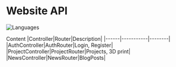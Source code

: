 # Website API

![Languages](https://arvidgithubembed.herokuapp.com/skills?languages=javascript,typescript,expressjs&backgroundcolor=0D1117&title=Languages%20used%20in%20this%20project&titlecolor=ffffff&textcolor=000000&boxcolor=c6bcbc&bordercolor=0D1117)

Content
|Controller|Router|Description|
|------|-----------|--------|
|AuthController|AuthRouter|Login, Register|
|ProjectController|ProjectRouter|Projects, 3D print|
|NewsController|NewsRouter|BlogPosts|
